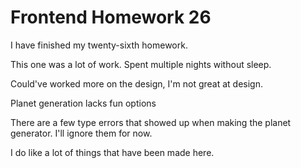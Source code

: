 # Frontend Homework 26

I have finished my twenty-sixth homework.

This one was a lot of work. Spent multiple nights without sleep.

Could've worked more on the design, I'm not great at design.

Planet generation lacks fun options

There are a few type errors that showed up 
when making the planet generator. I'll ignore them for now.

I do like a lot of things that have been made here.
